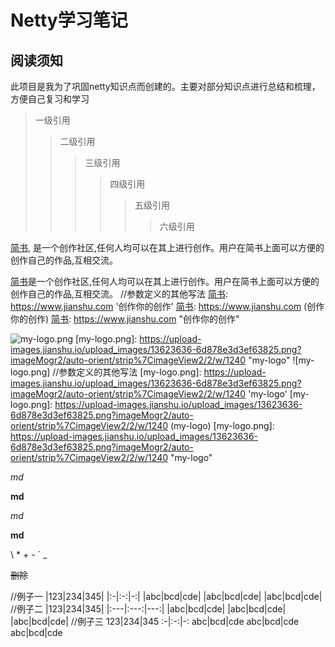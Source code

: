# Netty学习笔记
## 阅读须知
此项目是我为了巩固netty知识点而创建的。主要对部分知识点进行总结和梳理，方便自己复习和学习



> 一级引用
>> 二级引用
>>> 三级引用
>>>> 四级引用
>>>>> 五级引用
>>>>>> 六级引用

[简书](https://www.jianshu.com "创作你的创作"),
是一个创作社区,任何人均可以在其上进行创作。用户在简书上面可以方便的创作自己的作品,互相交流。 

[简书]: https://www.jianshu.com "创作你的创作"
[简书]是一个创作社区,任何人均可以在其上进行创作。用户在简书上面可以方便的创作自己的作品,互相交流。
//参数定义的其他写法
[简书]: https://www.jianshu.com '创作你的创作'
[简书]: https://www.jianshu.com (创作你的创作)
[简书]: <https://www.jianshu.com> "创作你的创作"

![my-logo.png](https://upload-images.jianshu.io/upload_images/13623636-6d878e3d3ef63825.png?imageMogr2/auto-orient/strip%7CimageView2/2/w/1240 "my-logo")
[my-logo.png]: https://upload-images.jianshu.io/upload_images/13623636-6d878e3d3ef63825.png?imageMogr2/auto-orient/strip%7CimageView2/2/w/1240 "my-logo"
![my-logo.png]
//参数定义的其他写法
[my-logo.png]: https://upload-images.jianshu.io/upload_images/13623636-6d878e3d3ef63825.png?imageMogr2/auto-orient/strip%7CimageView2/2/w/1240 'my-logo'
[my-logo.png]: https://upload-images.jianshu.io/upload_images/13623636-6d878e3d3ef63825.png?imageMogr2/auto-orient/strip%7CimageView2/2/w/1240 (my-logo)
[my-logo.png]: <https://upload-images.jianshu.io/upload_images/13623636-6d878e3d3ef63825.png?imageMogr2/auto-orient/strip%7CimageView2/2/w/1240> "my-logo"


*md*  
  
**md**

_md_   

 __md__
 
 \\
 \*
 \+
 \-
 \`
 \_
 
 
 
 ~~删除~~
 
 
 
 //例子一
 |123|234|345|
 |:-|:-:|-:|
 |abc|bcd|cde|
 |abc|bcd|cde|
 |abc|bcd|cde|
 //例子二
 |123|234|345|
 |:---|:---:|---:|
 |abc|bcd|cde|
 |abc|bcd|cde|
 |abc|bcd|cde|
 //例子三
 123|234|345
 :-|:-:|-:
 abc|bcd|cde
 abc|bcd|cde
 abc|bcd|cde